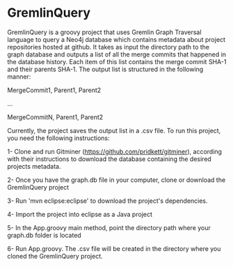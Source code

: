 GremlinQuery
============

GremlinQuery is a groovy project that uses Gremlin Graph Traversal language to query a Neo4j database 
which contains metadata about project repositories hosted at github. It takes as input the directory 
path to the graph database and outputs a list of all the merge commits that happened in the database
history. Each item of this list contains the merge commit SHA-1 and their parents SHA-1. 
The output list is structured in the following manner:

MergeCommit1, Parent1, Parent2

...

MergeCommitN, Parent1, Parent2


Currently, the project saves the output list in a .csv file.
To run this project, you need the following instructions:

1- Clone and run Gitminer (https://github.com/pridkett/gitminer), according with their instructions to 
download the database containing the desired projects metadata. 

2- Once you have the graph.db file in your computer, clone or download the GremlinQuery project

3- Run 'mvn eclipse:eclipse' to download the project's dependencies. 

4- Import the project into eclipse as a Java project 

5- In the App.groovy main method, point the directory path where your graph.db folder is located 

6- Run App.groovy. The .csv file will be created in the directory where you cloned the GremlinQuery
project.

